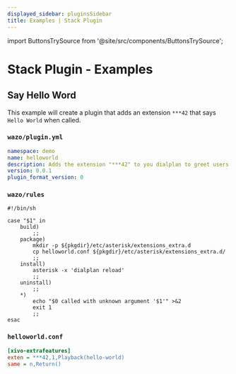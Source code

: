 ```yaml
---
displayed_sidebar: pluginsSidebar
title: Examples | Stack Plugin
---
```


import ButtonsTrySource from '@site/src/components/ButtonsTrySource';

# Stack Plugin - Examples


## Say Hello Word

This example will create a plugin that adds an extension `***42` that says `Hello World` when
called.

### `wazo/plugin.yml`

```yaml
namespace: demo
name: helloworld
description: Adds the extension "***42" to you dialplan to greet users
version: 0.0.1
plugin_format_version: 0
```

### `wazo/rules`

```shell
#!/bin/sh

case "$1" in
    build)
        ;;
    package)
        mkdir -p ${pkgdir}/etc/asterisk/extensions_extra.d
        cp helloworld.conf ${pkgdir}/etc/asterisk/extensions_extra.d/
        ;;
    install)
        asterisk -x 'dialplan reload'
        ;;
    uninstall)
        ;;
    *)
        echo "$0 called with unknown argument '$1'" >&2
        exit 1
        ;;
esac
```

### `helloworld.conf`

```ini
[xivo-extrafeatures]
exten = ***42,1,Playback(hello-world)
same = n,Return()
```

<ButtonsTrySource source="https://github.com/wazo-communication/wazo-plugin-demo-dialplan" />

